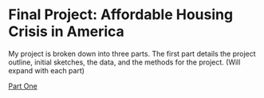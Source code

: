# Final Project: Affordable Housing Crisis in America

My project is broken down into three parts. The first part details the project outline, initial sketches, the data, and the methods for the project. (Will expand with each part)

[Part One](FinalPartOne.md)
